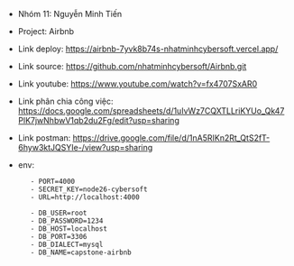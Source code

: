 - Nhóm 11: Nguyễn Minh Tiến 
- Project: Airbnb
- Link deploy: https://airbnb-7yvk8b74s-nhatminhcybersoft.vercel.app/
- Link source: https://github.com/nhatminhcybersoft/Airbnb.git
- Link youtube: https://www.youtube.com/watch?v=fx4707SxAR0
- Link phân chia công việc: https://docs.google.com/spreadsheets/d/1uIvWz7CQXTLLriKYUo_Qk47PlK7jwNhbwV1qb2du2Fg/edit?usp=sharing
- Link postman: https://drive.google.com/file/d/1nA5RIKn2Rt_QtS2fT-6hyw3ktJQSYIe-/view?usp=sharing
- env:  

         - PORT=4000
         - SECRET_KEY=node26-cybersoft
         - URL=http://localhost:4000
        
         - DB_USER=root
         - DB_PASSWORD=1234
         - DB_HOST=localhost
         - DB_PORT=3306
         - DB_DIALECT=mysql
         - DB_NAME=capstone-airbnb
         
  
